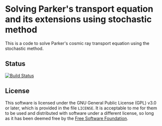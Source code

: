 Solving Parker's transport equation and its extensions using stochastic method
================

This is a code to solve Parker's cosmic ray transport equation using the
stochastic method.

## Status
[![Build Status](https://app.travis-ci.com/xiaocanli/stochastic-parker.svg?branch=master)](https://app.travis-ci.com/github/xiaocanli/stochastic-parker)

## License

This software is licensed under the GNU General Public License (GPL)
v3.0 or later, which is provided in the file `LICENSE`. It is
acceptable to me for them to be used and distributed with software
under a different license, so long as it has been deemed free by the
[Free Software Foundation](https://www.gnu.org/licenses/license-list.html).
